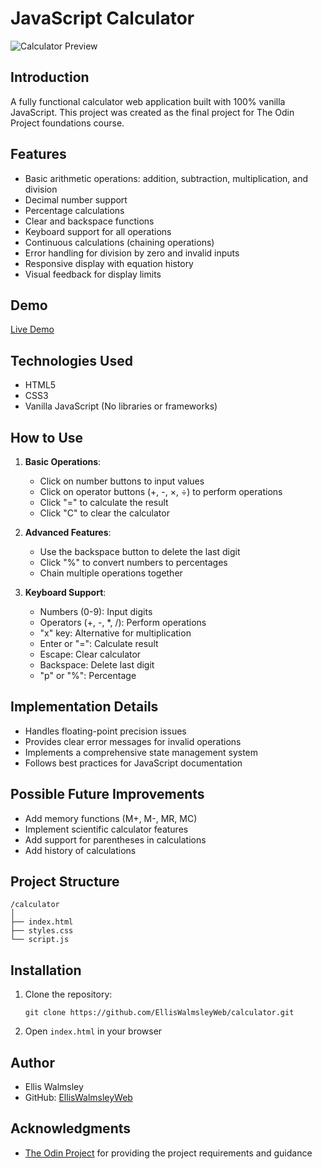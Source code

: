 # JavaScript Calculator

![Calculator Preview](https://github.com/user-attachments/assets/a55923c2-2702-41bf-96fa-93f9c63d7a83)

## Introduction
A fully functional calculator web application built with 100% vanilla JavaScript. This project was created as the final project for The Odin Project foundations course.

## Features
- Basic arithmetic operations: addition, subtraction, multiplication, and division
- Decimal number support
- Percentage calculations
- Clear and backspace functions
- Keyboard support for all operations
- Continuous calculations (chaining operations)
- Error handling for division by zero and invalid inputs
- Responsive display with equation history
- Visual feedback for display limits

## Demo
[Live Demo](https://elliswalmsleyweb.github.io/Calculator/)

## Technologies Used
- HTML5
- CSS3
- Vanilla JavaScript (No libraries or frameworks)

## How to Use
1. **Basic Operations**:
   - Click on number buttons to input values
   - Click on operator buttons (+, -, ×, ÷) to perform operations
   - Click "=" to calculate the result
   - Click "C" to clear the calculator

2. **Advanced Features**:
   - Use the backspace button to delete the last digit
   - Click "%" to convert numbers to percentages
   - Chain multiple operations together

3. **Keyboard Support**:
   - Numbers (0-9): Input digits
   - Operators (+, -, *, /): Perform operations
   - "x" key: Alternative for multiplication
   - Enter or "=": Calculate result
   - Escape: Clear calculator
   - Backspace: Delete last digit
   - "p" or "%": Percentage

## Implementation Details
- Handles floating-point precision issues
- Provides clear error messages for invalid operations
- Implements a comprehensive state management system
- Follows best practices for JavaScript documentation

## Possible Future Improvements
- Add memory functions (M+, M-, MR, MC)
- Implement scientific calculator features
- Add support for parentheses in calculations
- Add history of calculations

## Project Structure
```
/calculator
│
├── index.html
├── styles.css
└── script.js
```

## Installation
1. Clone the repository:
   ```
   git clone https://github.com/EllisWalmsleyWeb/calculator.git
   ```
2. Open `index.html` in your browser

## Author
- Ellis Walmsley
- GitHub: [EllisWalmsleyWeb](https://github.com/EllisWalmsleyWeb)

## Acknowledgments
- [The Odin Project](https://www.theodinproject.com/) for providing the project requirements and guidance
